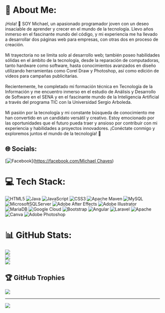 # 💫 About Me:
¡Hola! 👋 SOY Michael, un apasionado programador joven con un deseo insaciable de aprender y crecer en el mundo de la tecnología. Llevo años inmerso en el fascinante mundo del código, y mi experiencia me ha llevado a desarrollar dos páginas web para empresas, con otras dos en proceso de creación.<br><br>Mi trayectoria no se limita solo al desarrollo web; también poseo habilidades sólidas en el ámbito de la tecnología, desde la reparación de computadoras, tanto hardware como software, hasta conocimientos avanzados en diseño utilizando herramientas como Corel Draw y Photoshop, así como edición de videos para campañas publicitarias.<br><br>Recientemente, he completado mi formación técnica en Tecnología de la Información y me encuentro inmerso en el estudio de Análisis y Desarrollo de Software en el SENA y en el fascinante mundo de la Inteligencia Artificial a través del programa TIC con la Universidad Sergio Arboleda.<br><br>Mi pasión por la tecnología y mi constante búsqueda de conocimiento me han convertido en un candidato versátil y creativo. Estoy emocionado por las oportunidades que el futuro pueda traer y ansioso por contribuir con mi experiencia y habilidades a proyectos innovadores. ¡Conéctate conmigo y exploremos juntos el mundo de la tecnología! 🚀


## 🌐 Socials:
[![Facebook](https://img.shields.io/badge/Facebook-%231877F2.svg?logo=Facebook&logoColor=white)]([https://facebook.com/Michael Chaves](https://www.facebook.com/michael.andres.1800?locale=es_LA)) 

# 💻 Tech Stack:
![HTML5](https://img.shields.io/badge/html5-%23E34F26.svg?style=for-the-badge&logo=html5&logoColor=white) ![Java](https://img.shields.io/badge/java-%23ED8B00.svg?style=for-the-badge&logo=openjdk&logoColor=white) ![JavaScript](https://img.shields.io/badge/javascript-%23323330.svg?style=for-the-badge&logo=javascript&logoColor=%23F7DF1E) ![CSS3](https://img.shields.io/badge/css3-%231572B6.svg?style=for-the-badge&logo=css3&logoColor=white) ![Apache Maven](https://img.shields.io/badge/Apache%20Maven-C71A36?style=for-the-badge&logo=Apache%20Maven&logoColor=white) ![MySQL](https://img.shields.io/badge/mysql-%2300000f.svg?style=for-the-badge&logo=mysql&logoColor=white) ![MicrosoftSQLServer](https://img.shields.io/badge/Microsoft%20SQL%20Server-CC2927?style=for-the-badge&logo=microsoft%20sql%20server&logoColor=white) ![Adobe After Effects](https://img.shields.io/badge/Adobe%20After%20Effects-9999FF.svg?style=for-the-badge&logo=Adobe%20After%20Effects&logoColor=white) ![Adobe Illustrator](https://img.shields.io/badge/adobe%20illustrator-%23FF9A00.svg?style=for-the-badge&logo=adobe%20illustrator&logoColor=white) ![MariaDB](https://img.shields.io/badge/MariaDB-003545?style=for-the-badge&logo=mariadb&logoColor=white) ![Google Cloud](https://img.shields.io/badge/GoogleCloud-%234285F4.svg?style=for-the-badge&logo=google-cloud&logoColor=white) ![Bootstrap](https://img.shields.io/badge/bootstrap-%238511FA.svg?style=for-the-badge&logo=bootstrap&logoColor=white) ![Angular](https://img.shields.io/badge/angular-%23DD0031.svg?style=for-the-badge&logo=angular&logoColor=white) ![Laravel](https://img.shields.io/badge/laravel-%23FF2D20.svg?style=for-the-badge&logo=laravel&logoColor=white) ![Apache](https://img.shields.io/badge/apache-%23D42029.svg?style=for-the-badge&logo=apache&logoColor=white) ![Canva](https://img.shields.io/badge/Canva-%2300C4CC.svg?style=for-the-badge&logo=Canva&logoColor=white) ![Adobe Photoshop](https://img.shields.io/badge/adobe%20photoshop-%2331A8FF.svg?style=for-the-badge&logo=adobe%20photoshop&logoColor=white)
# 📊 GitHub Stats:
![](https://github-readme-stats.vercel.app/api?username=Michael&theme=shades-of-purple&hide_border=false&include_all_commits=false&count_private=false)<br/>
![](https://github-readme-streak-stats.herokuapp.com/?user=Michael&theme=shades-of-purple&hide_border=false)<br/>
![](https://github-readme-stats.vercel.app/api/top-langs/?username=Michael&theme=shades-of-purple&hide_border=false&include_all_commits=false&count_private=false&layout=compact)

## 🏆 GitHub Trophies
![](https://github-profile-trophy.vercel.app/?username=Michael&theme=radical&no-frame=false&no-bg=true&margin-w=4)

---
[![](https://visitcount.itsvg.in/api?id=Michael&icon=0&color=0)](https://visitcount.itsvg.in)

<!-- Proudly created with GPRM ( https://gprm.itsvg.in ) -->
